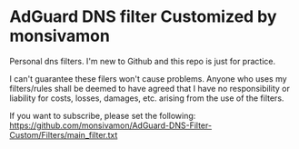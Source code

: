 # AdGuard DNS filter Customized by monsivamon

Personal dns filters.
I'm new to Github and this repo is just for practice.

I can't guarantee these filers won't cause problems.
Anyone who uses my filters/rules shall be deemed to have agreed that I have no responsibility or liability for costs, losses, damages, etc. arising from the use of the filters.

If you want to subscribe, please set the following:
https://github.com/monsivamon/AdGuard-DNS-Filter-Custom/Filters/main_filter.txt
